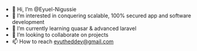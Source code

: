 - 👋 Hi, I’m @Eyuel-Nigussie
- 👀 I’m interested in conquering scalable, 100% secured app and software development
- 🌱 I’m currently learning quasar & advanced laravel
- 💞️ I’m looking to collaborate on projects
- 📫 How to reach eyutheddev@gmail.com

<!---
Eyuel-Nigussie/Eyuel-Nigussie is a ✨ special ✨ repository because its `README.md` (this file) appears on your GitHub profile.
You can click the Preview link to take a look at your changes.
--->
